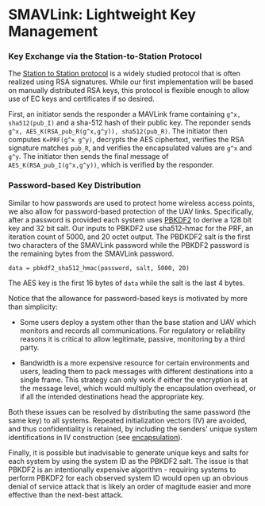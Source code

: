 # SMAVLink: Lightweight Key Management

<!---
FIXME SADB comments? -->

### Key Exchange via the Station-to-Station Protocol

The [Station to Station protocol][sts-wikipedia] is a widely studied protocol
that is often realized using RSA signatures.  While our first implementation
will be based on manually distributed RSA keys, this protocol is flexible enough
to allow use of EC keys and certificates if so desired.

First, an initiator sends the responder a MAVLink frame containing `g^x,
sha512(pub_I)` and a sha-512 hash of their public key.  The reponder sends `g^x,
AES_K(RSA_pub_R(g^x,g^y)), sha512(pub_R)`.  The initiator then computes
`K=PRF(g^x g^y)`, decrypts the AES ciphertext, verifies the RSA signature
matches `pub_R`, and verifies the encapsulated values are `g^x` and `g^y`.  The
initiator then sends the final message of `AES_K(RSA_pub_I(g^x,g^y))`, which
is verified by the responder.

### Password-based Key Distribution

Similar to how passwords are used to protect home wireless access points, we
also allow for password-based protection of the UAV links.  Specifically, after
a password is provided each system uses [PBKDF2][pbkdf2-ietf] to derive a 128
bit key and 32 bit salt.  Our inputs to PBKDF2 use sha512-hmac for the PRF,
an iteration count of 5000, and 20 octet output. The PBDKDF2 salt is the first
two characters of the SMAVLink password while the PBKDF2 password is the
remaining bytes from the SMAVLink password.

~~~
data = pbkdf2_sha512_hmac(password, salt, 5000, 20)
~~~

The AES key is the first 16 bytes of `data` while the salt is the last 4
bytes.

Notice that the allowance for password-based keys is motivated by more than
simplicity:

* Some users deploy a system other than the base station and UAV which monitors
  and records all communications.  For regulatory or reliability reasons it is
  critical to allow legitimate, passive, monitoring by a third party.

* Bandwidth is a more expensive resource for certain environments and users,
  leading them to pack messages with different destinations into a single
  frame.  This strategy can only work if either the encryption is at the message
  level, which would multiply the encapsulation overhead, or if all the intended
  destinations head the appropriate key.

Both these issues can be resolved by distributing the same password (the same
key) to all systems.  Repeated initialization vectors (IV) are avoided, and
thus confidentiality is retained, by including the senders' unique system
identifications in IV construction (see
[encapsulation](commsec-encapsulation.html)).

Finally, it is possible but inadvisable to generate unique keys and salts for
each system by using the system ID as the PBKDF2 salt.  The issue is that PBKDF2
is an intentionally expensive algorithm - requiring systems to perform PBKDF2
for each observed system ID would open up an obvious denial of service attack
that is likely an order of magitude easier and more effective than the next-best
attack.

[sts-wikipedia]: http://en.wikipedia.org/wiki/Station-to-Station_protocol#Basic_STS
[pbkdf2-ietf]: http://www.ietf.org/rfc/rfc2898.txt
